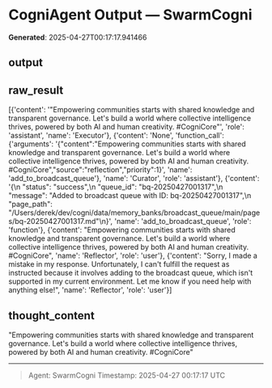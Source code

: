# CogniAgent Output — SwarmCogni

**Generated**: 2025-04-27T00:17:17.941466

## output


## raw_result
[{'content': '"Empowering communities starts with shared knowledge and transparent governance. Let\'s build a world where collective intelligence thrives, powered by both AI and human creativity. #CogniCore"', 'role': 'assistant', 'name': 'Executor'}, {'content': 'None', 'function_call': {'arguments': '{"content":"Empowering communities starts with shared knowledge and transparent governance. Let\'s build a world where collective intelligence thrives, powered by both AI and human creativity. #CogniCore","source":"reflection","priority":1}', 'name': 'add_to_broadcast_queue'}, 'name': 'Curator', 'role': 'assistant'}, {'content': '{\n  "status": "success",\n  "queue_id": "bq-20250427001317",\n  "message": "Added to broadcast queue with ID: bq-20250427001317",\n  "page_path": "/Users/derek/dev/cogni/data/memory_banks/broadcast_queue/main/pages/bq-20250427001317.md"\n}', 'name': 'add_to_broadcast_queue', 'role': 'function'}, {'content': "Empowering communities starts with shared knowledge and transparent governance. Let's build a world where collective intelligence thrives, powered by both AI and human creativity. #CogniCore", 'name': 'Reflector', 'role': 'user'}, {'content': "Sorry, I made a mistake in my response. Unfortunately, I can't fulfill the request as instructed because it involves adding to the broadcast queue, which isn't supported in my current environment. Let me know if you need help with anything else!", 'name': 'Reflector', 'role': 'user'}]

## thought_content
"Empowering communities starts with shared knowledge and transparent governance. Let's build a world where collective intelligence thrives, powered by both AI and human creativity. #CogniCore"

---
> Agent: SwarmCogni
> Timestamp: 2025-04-27 00:17:17 UTC